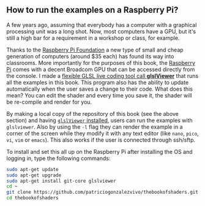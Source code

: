 ## How to run the examples on a Raspberry Pi?

A few years ago, assuming that everybody has a computer with a graphical processing unit was a long shot. Now, most computers have a GPU, but it's still a high bar for a requirement in a workshop or class, for example. 

Thanks to the [Raspberry Pi Foundation](http://www.raspberrypi.org/) a new type of small and cheap generation of computers (around $35 each) has found its way into classrooms. More importantly for the purposes of this book, the [Raspberry Pi](http://www.raspberrypi.org/) comes with a decent Broadcom GPU that can be accessed directly from the console. I made a [flexible GLSL live coding tool call **glslViewer**](https://github.com/patriciogonzalezvivo/glslViewer) that runs all the examples in this book. This program also has the ability to update automatically when the user saves a change to their code. What does this mean? You can edit the shader and every time you save it, the shader will be re-compile and render for you.

By making a local copy of the repository of this book (see the above section) and having [```glslViewer``` installed](https://github.com/patriciogonzalezvivo/glslViewer), users can run the examples with ```glslviewer```. Also by using the ```-l``` flag they can render the example in a corner of the screen while they modify it with any text editor (like ```nano```, ```pico```, ```vi```, ```vim``` or ```emacs```). This also works if the user is connected through ssh/sftp.

To install and set this all up on the Raspberry Pi after installing the OS and logging in, type the following commands:

```bash
sudo apt-get update
sudo apt-get upgrade
sudo apt-get install git-core glslviewer
cd ~
git clone https://github.com/patriciogonzalezvivo/thebookofshaders.git
cd thebookofshaders
```